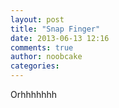 ```yaml
---
layout: post
title: "Snap Finger"
date: 2013-06-13 12:16
comments: true
author: noobcake
categories: 
---
```


Orhhhhhhh
